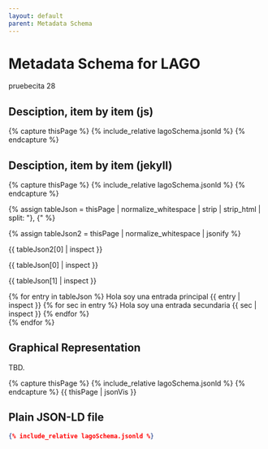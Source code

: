 ```yaml
---
layout: default
parent: Metadata Schema
---
```


# Metadata Schema for LAGO

pruebecita 28

## Desciption, item by item (js) 

{% capture thisPage %}
    {% include_relative lagoSchema.jsonld %}
{% endcapture %}



<script src="https://code.jquery.com/jquery-3.2.1.min.js"></script>
<script>
		var data = JSON.parse({{thisPage}});
	        $('#text').append(data["@graph"][3]["@id"]); 
        	var graphelements = data["@graph"];
		for (i=1; i<=graphelements.length-1; i++) {
		    	var id=data["@graph"][i]["@id"];
			$('#text').append("<br /> #### " + id);
</script>        

<div id="text"></div>
     
## Desciption, item by item (jekyll)


{% capture thisPage %}
    {% include_relative lagoSchema.jsonld %}
{% endcapture %}


{% assign tableJson =  thisPage | normalize_whitespace | strip | strip_html | split: "}, {"    %}

{% assign tableJson2 =  thisPage | normalize_whitespace | jsonify   %}

{{ tableJson2[0] | inspect  }}

{{ tableJson[0] | inspect }}

{{ tableJson[1] | inspect }}



{% for entry in tableJson %}
    Hola soy una entrada principal
    {{ entry | inspect }} 
    {% for sec in entry %}
        Hola soy una entrada secundaria
        {{ sec | inspect }}
    {% endfor %}    
{% endfor %}



## Graphical Representation

TBD.

{% capture thisPage %}
    {% include_relative lagoSchema.jsonld %}
{% endcapture %}
{{ thisPage | jsonVis }}


## Plain JSON-LD file

```json
{% include_relative lagoSchema.jsonld %}
```
